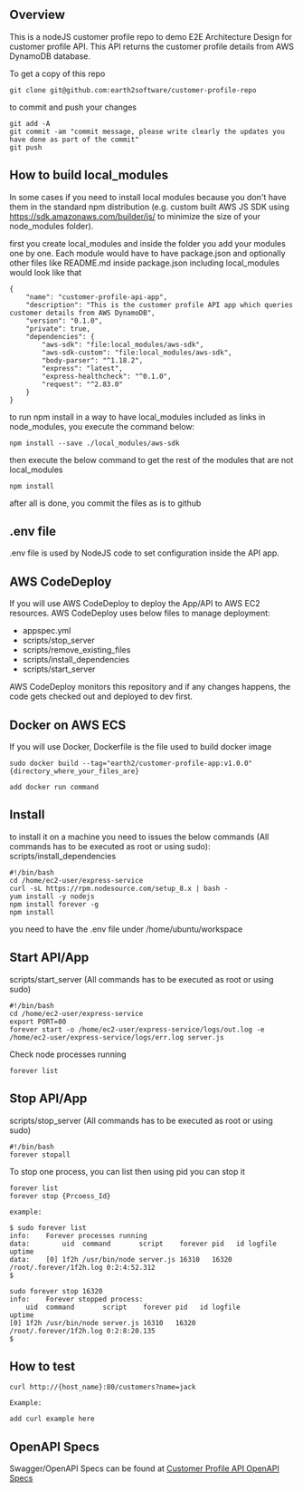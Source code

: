 ## Overview
This is a nodeJS customer profile repo to demo E2E Architecture Design for customer profile API. This API returns the customer profile details from AWS DynamoDB database. 

To get a copy of this repo
```
git clone git@github.com:earth2software/customer-profile-repo
```
to commit and push your changes
```
git add -A
git commit -am "commit message, please write clearly the updates you have done as part of the commit"
git push
```
## How to build local_modules
In some cases if you need to install local modules because you don't have them in the standard npm distribution (e.g. custom built AWS JS SDK using https://sdk.amazonaws.com/builder/js/ to minimize the size of your node_modules folder).

first you create local_modules and inside the folder you add your modules one by one. Each module would have to have package.json and optionally other files like README.md
inside package.json including local_modules would look like that
```
{
    "name": "customer-profile-api-app",
    "description": "This is the customer profile API app which queries customer details from AWS DynamoDB",
    "version": "0.1.0",
    "private": true,
    "dependencies": {
        "aws-sdk": "file:local_modules/aws-sdk",
        "aws-sdk-custom": "file:local_modules/aws-sdk",
        "body-parser": "^1.18.2",
        "express": "latest",
        "express-healthcheck": "^0.1.0",
        "request": "^2.83.0"
    }
}
```
to run npm install in a way to have local_modules included as links in node_modules, you execute the command below:
```
npm install --save ./local_modules/aws-sdk
```
then execute the below command to get the rest of the modules that are not local_modules
```
npm install
```
after all is done, you commit the files as is to github
## .env file
.env file is used by NodeJS code to set configuration inside the API app. 

## AWS CodeDeploy
If you will use AWS CodeDeploy to deploy the App/API to AWS EC2 resources. AWS CodeDeploy uses below files to manage deployment:

- appspec.yml
- scripts/stop_server
- scripts/remove_existing_files
- scripts/install_dependencies
- scripts/start_server

AWS CodeDeploy monitors this repository and if any changes happens, the code gets checked out and deployed to dev first. 

## Docker on AWS ECS
If you will use Docker, Dockerfile is the file used to build docker image
```
sudo docker build --tag="earth2/customer-profile-app:v1.0.0" {directory_where_your_files_are}

add docker run command
```

## Install
to install it on a machine you need to issues the below commands (All commands has to be executed as root or using sudo):
scripts/install_dependencies
```
#!/bin/bash
cd /home/ec2-user/express-service
curl -sL https://rpm.nodesource.com/setup_8.x | bash -
yum install -y nodejs
npm install forever -g
npm install
```
you need to have the .env file under /home/ubuntu/workspace
## Start API/App
scripts/start_server (All commands has to be executed as root or using sudo)
```
#!/bin/bash
cd /home/ec2-user/express-service
export PORT=80
forever start -o /home/ec2-user/express-service/logs/out.log -e /home/ec2-user/express-service/logs/err.log server.js
```
Check node processes running
```
forever list
```
## Stop API/App
scripts/stop_server (All commands has to be executed as root or using sudo)
```
#!/bin/bash
forever stopall
```
To stop one process, you can list then using pid you can stop it
```
forever list
forever stop {Prcoess_Id}

example:

$ sudo forever list
info:    Forever processes running
data:        uid  command       script    forever pid   id logfile                 uptime       
data:    [0] 1f2h /usr/bin/node server.js 16310   16320    /root/.forever/1f2h.log 0:2:4:52.312 
$

sudo forever stop 16320
info:    Forever stopped process:
    uid  command       script    forever pid   id logfile                 uptime       
[0] 1f2h /usr/bin/node server.js 16310   16320    /root/.forever/1f2h.log 0:2:8:20.135 
$
```

## How to test
```
curl http://{host_name}:80/customers?name=jack

Example:

add curl example here

```

## OpenAPI Specs
Swagger/OpenAPI Specs can be found at [Customer Profile API OpenAPI Specs](https://app.swaggerhub.com/apis/Earth2Software/customer-profile-api/1.0.0)


